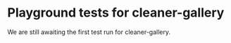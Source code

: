 # Playground tests for cleaner-gallery
We are still awaiting the first test run for cleaner-gallery.
